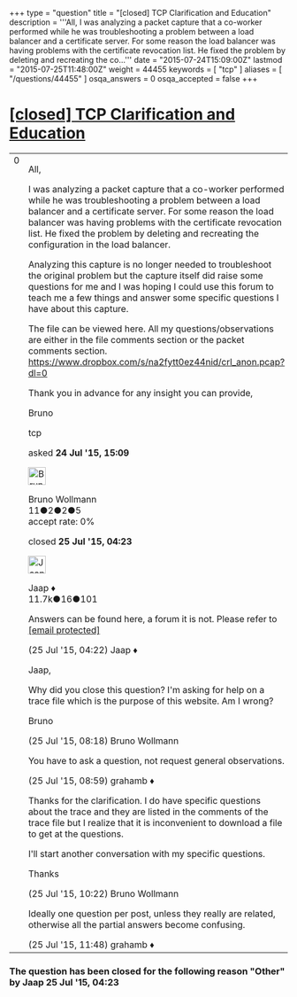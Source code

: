 +++
type = "question"
title = "[closed] TCP Clarification and Education"
description = '''All, I was analyzing a packet capture that a co-worker performed while he was troubleshooting a problem between a load balancer and a certificate server. For some reason the load balancer was having problems with the certificate revocation list. He fixed the problem by deleting and recreating the co...'''
date = "2015-07-24T15:09:00Z"
lastmod = "2015-07-25T11:48:00Z"
weight = 44455
keywords = [ "tcp" ]
aliases = [ "/questions/44455" ]
osqa_answers = 0
osqa_accepted = false
+++

<div class="headNormal">

# [\[closed\] TCP Clarification and Education](/questions/44455/tcp-clarification-and-education)

</div>

<div id="main-body">

<div id="askform">

<table id="question-table" style="width:100%;"><colgroup><col style="width: 50%" /><col style="width: 50%" /></colgroup><tbody><tr class="odd"><td style="width: 30px; vertical-align: top"><div class="vote-buttons"><span id="post-44455-upvote" class="ajax-command post-vote up" rel="nofollow" title="I like this post (click again to cancel)"> </span><div id="post-44455-score" class="post-score" title="current number of votes">0</div><span id="post-44455-downvote" class="ajax-command post-vote down" rel="nofollow" title="I dont like this post (click again to cancel)"> </span> <span id="favorite-mark" class="ajax-command favorite-mark" rel="nofollow" title="mark/unmark this question as favorite (click again to cancel)"> </span><div id="favorite-count" class="favorite-count"></div></div></td><td><div id="item-right"><div class="question-body"><p>All,</p><p>I was analyzing a packet capture that a co-worker performed while he was troubleshooting a problem between a load balancer and a certificate server. For some reason the load balancer was having problems with the certificate revocation list. He fixed the problem by deleting and recreating the configuration in the load balancer.</p><p>Analyzing this capture is no longer needed to troubleshoot the original problem but the capture itself did raise some questions for me and I was hoping I could use this forum to teach me a few things and answer some specific questions I have about this capture.</p><p>The file can be viewed here. All my questions/observations are either in the file comments section or the packet comments section. <a href="https://www.dropbox.com/s/na2fytt0ez44nid/crl_anon.pcap?dl=0">https://www.dropbox.com/s/na2fytt0ez44nid/crl_anon.pcap?dl=0</a></p><p>Thank you in advance for any insight you can provide,</p><p>Bruno</p></div><div id="question-tags" class="tags-container tags"><span class="post-tag tag-link-tcp" rel="tag" title="see questions tagged &#39;tcp&#39;">tcp</span></div><div id="question-controls" class="post-controls"></div><div class="post-update-info-container"><div class="post-update-info post-update-info-user"><p>asked <strong>24 Jul '15, 15:09</strong></p><img src="https://secure.gravatar.com/avatar/03769b6187cefe87be2b755ce4b27e8b?s=32&amp;d=identicon&amp;r=g" class="gravatar" width="32" height="32" alt="Bruno%20Wollmann&#39;s gravatar image" /><p><span>Bruno Wollmann</span><br />
<span class="score" title="11 reputation points">11</span><span title="2 badges"><span class="badge1">●</span><span class="badgecount">2</span></span><span title="2 badges"><span class="silver">●</span><span class="badgecount">2</span></span><span title="5 badges"><span class="bronze">●</span><span class="badgecount">5</span></span><br />
<span class="accept_rate" title="Rate of the user&#39;s accepted answers">accept rate:</span> <span title="Bruno Wollmann has no accepted answers">0%</span></p></div><div class="post-update-info post-update-info-edited"><p><span> closed <strong>25 Jul '15, 04:23</strong> </span></p><img src="https://secure.gravatar.com/avatar/2337f0406681e5c72ea0e6f1f0d6c0b0?s=32&amp;d=identicon&amp;r=g" class="gravatar" width="32" height="32" alt="Jaap&#39;s gravatar image" /><p><span>Jaap ♦</span><br />
<span class="score" title="11680 reputation points"><span>11.7k</span></span><span title="16 badges"><span class="silver">●</span><span class="badgecount">16</span></span><span title="101 badges"><span class="bronze">●</span><span class="badgecount">101</span></span></p></div></div><div id="comments-container-44455" class="comments-container"><span id="44466"></span><div id="comment-44466" class="comment"><div id="post-44466-score" class="comment-score"></div><div class="comment-text"><p>Answers can be found here, a forum it is not. Please refer to <a href="https://www.wireshark.org/mailman/listinfo/wireshark-users"><span class="__cf_email__" data-cfemail="ccbba5bea9bfa4adbea7e1b9bfa9bebf8cbba5bea9bfa4adbea7e2a3beab">[email protected]</span></a></p></div><div id="comment-44466-info" class="comment-info"><span class="comment-age">(25 Jul '15, 04:22)</span> <span class="comment-user userinfo">Jaap ♦</span></div></div><span id="44472"></span><div id="comment-44472" class="comment"><div id="post-44472-score" class="comment-score"></div><div class="comment-text"><p>Jaap,</p><p>Why did you close this question? I'm asking for help on a trace file which is the purpose of this website. Am I wrong?</p><p>Bruno</p></div><div id="comment-44472-info" class="comment-info"><span class="comment-age">(25 Jul '15, 08:18)</span> <span class="comment-user userinfo">Bruno Wollmann</span></div></div><span id="44475"></span><div id="comment-44475" class="comment"><div id="post-44475-score" class="comment-score"></div><div class="comment-text"><p>You have to ask a question, not request general observations.</p></div><div id="comment-44475-info" class="comment-info"><span class="comment-age">(25 Jul '15, 08:59)</span> <span class="comment-user userinfo">grahamb ♦</span></div></div><span id="44478"></span><div id="comment-44478" class="comment"><div id="post-44478-score" class="comment-score"></div><div class="comment-text"><p>Thanks for the clarification. I do have specific questions about the trace and they are listed in the comments of the trace file but I realize that it is inconvenient to download a file to get at the questions.</p><p>I'll start another conversation with my specific questions.</p><p>Thanks</p></div><div id="comment-44478-info" class="comment-info"><span class="comment-age">(25 Jul '15, 10:22)</span> <span class="comment-user userinfo">Bruno Wollmann</span></div></div><span id="44481"></span><div id="comment-44481" class="comment"><div id="post-44481-score" class="comment-score"></div><div class="comment-text"><p>Ideally one question per post, unless they really are related, otherwise all the partial answers become confusing.</p></div><div id="comment-44481-info" class="comment-info"><span class="comment-age">(25 Jul '15, 11:48)</span> <span class="comment-user userinfo">grahamb ♦</span></div></div></div><div id="comment-tools-44455" class="comment-tools"></div><div class="clear"></div><div id="comment-44455-form-container" class="comment-form-container"></div><div class="clear"></div></div></td></tr></tbody></table>

<div class="question-status" style="margin-bottom:15px">

### The question has been closed for the following reason "Other" by Jaap 25 Jul '15, 04:23

</div>

</div>

</div>

